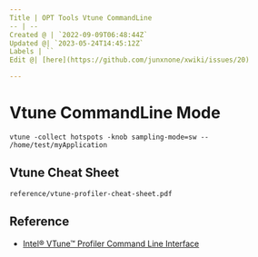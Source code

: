 ```yaml
---
Title | OPT Tools Vtune CommandLine
-- | --
Created @ | `2022-09-09T06:48:44Z`
Updated @| `2023-05-24T14:45:12Z`
Labels | ``
Edit @| [here](https://github.com/junxnone/xwiki/issues/20)

---
```

# Vtune CommandLine Mode

```
vtune -collect hotspots -knob sampling-mode=sw -- /home/test/myApplication
```
## Vtune Cheat Sheet

```pdf
reference/vtune-profiler-cheat-sheet.pdf
```

## Reference
- [Intel® VTune™ Profiler Command Line Interface](https://www.intel.com/content/www/us/en/develop/documentation/vtune-help/top/command-line-interface.html)


